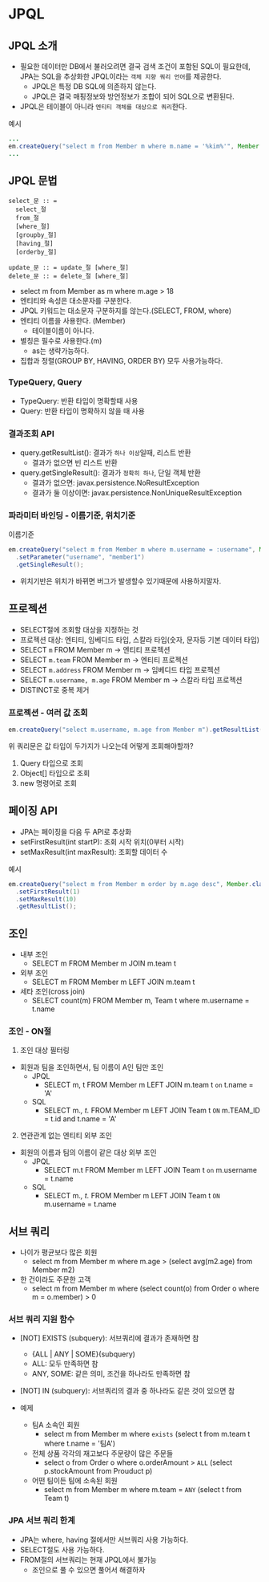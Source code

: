 # JPQL

## JPQL 소개
- 필요한 데이터만 DB에서 불러오려면 결국 검색 조건이 포함된 SQL이 필요한데, JPA는 SQL을 추상화한 JPQL이라는 `객체 지향 쿼리 언어`를 제공한다.
  - JPQL은 특정 DB SQL에 의존하지 않는다.
  - JPQL은 결국 매핑정보와 방언정보가 조합이 되어 SQL으로 변환된다.
- JPQL은 테이블이 아니라 `엔티티 객체를 대상으로 쿼리`한다.

예시
```java
...
em.createQuery("select m from Member m where m.name = '%kim%'", Member.class).getResultList();
...
```

## JPQL 문법
```
select_문 :: =
  select_절
  from_절
  [where_절]
  [groupby_절]
  [having_절]
  [orderby_절]

update_문 :: = update_절 [where_절]
delete_문 :: = delete_절 [where_절]
```

- select m from Member as m where m.age > 18
- 엔티티와 속성은 대소문자를 구분한다.
- JPQL 키워드는 대소문자 구분하지를 않는다.(SELECT, FROM, where)
- 엔티티 이름을 사용한다. (Member)
  - 테이블이름이 아니다.
- 별칭은 필수로 사용한다.(m)
  - as는 생략가능하다.
- 집합과 정렬(GROUP BY, HAVING, ORDER BY) 모두 사용가능하다.

### TypeQuery, Query
- TypeQuery: 반환 타입이 명확할때 사용
- Query: 반환 타입이 명확하지 않을 때 사용

### 결과조회 API
- query.getResultList(): 결과가 `하나 이상`일때, 리스트 반환
  - 결과가 없으면 빈 리스트 반환
- query.getSingleResult(): 결과가 `정확히 하나`, 단일 객체 반환
  - 결과가 없으면: javax.persistence.NoResultException
  - 결과가 둘 이상이면: javax.persistence.NonUniqueResultException

### 파라미터 바인딩 - 이름기준, 위치기준

이름기준
```java
em.createQuery("select m from Member m where m.username = :username", Member.class)
  .setParameter("username", "member1")
  .getSingleResult();
```

- 위치기반은 위치가 바뀌면 버그가 발생할수 있기때문에 사용하지말자.

## 프로젝션
- SELECT절에 조회할 대상을 지정하는 것
- 프로젝션 대상: 엔티티, 임베디드 타입, 스칼라 타입(숫자, 문자등 기본 데이터 타입)
- SELECT `m` FROM Member m -> 엔티티 프로젝션
- SELECT `m.team` FROM Member m -> 엔티티 프로젝션
- SELECT `m.address` FROM Member m -> 임베디드 타입 프로젝션
- SELECT `m.username, m.age` FROM Member m -> 스칼라 타입 프로젝션
- DISTINCT로 중복 제거

### 프로젝션 - 여러 값 조회

```java
em.createQuery("select m.username, m.age from Member m").getResultList();
```

위 쿼리문은 값 타입이 두가지가 나오는데 어떻게 조회해야할까?

1. Query 타입으로 조회
2. Object[] 타입으로 조회
3. new 명령어로 조회

## 페이징 API
- JPA는 페이징을 다음 두 API로 추상화
- setFirstResult(int startP): 조회 시작 위치(0부터 시작)
- setMaxResult(int maxResult): 조회할 데이터 수

예시
```java
em.createQuery("select m from Member m order by m.age desc", Member.class)
  .setFirstResult(1)
  .setMaxResult(10)
  .getResultList();
```

## 조인
- 내부 조인
  - SELECT m FROM Member m JOIN m.team t
- 외부 조인
  - SELECT m FROM Member m LEFT JOIN m.team t
- 세타 조인(cross join)
  - SELECT count(m) FROM Member m, Team t where m.username = t.name

### 조인 - ON절
1. 조인 대상 필터링
- 회원과 팀을 조인하면서, 팀 이름이 A인 팀만 조인
  - JPQL
    - SELECT m, t FROM Member m LEFT JOIN m.team t `on` t.name = 'A'
  - SQL
    - SELECT m.*, t.* FROM Member m LEFT JOIN Team t `ON` m.TEAM_ID = t.id and t.name = 'A'

2. 연관관계 없는 엔티티 외부 조인
- 회원의 이름과 팀의 이름이 같은 대상 외부 조인
  - JPQL
    - SELECT m.t FROM Member m LEFT JOIN Team t `on` m.username = t.name
  - SQL
    - SELECT m.*, t.* FROM Member m LEFT JOIN Team t `ON` m.username = t.name

## 서브 쿼리
- 나이가 평균보다 많은 회원
  - select m from Member m where m.age > (select avg(m2.age) from Member m2)
- 한 건이라도 주문한 고객
  - select m from Member m where (select count(o) from Order o where m = o.member) > 0

### 서브 쿼리 지원 함수
- [NOT] EXISTS (subquery): 서브쿼리에 결과가 존재하면 참
  - {ALL | ANY | SOME}(subquery)
  - ALL: 모두 만족하면 참
  - ANY, SOME: 같은 의미, 조건을 하나라도 만족하면 참
- [NOT] IN (subquery): 서브쿼리의 결과 중 하나라도 같은 것이 있으면 참

- 예제
  - 팀A 소속인 회원
    - select m from Member m where `exists` (select t from m.team t where t.name = '팀A')
  - 전체 상품 각각의 재고보다 주문량이 많은 주문들
    - select o from Order o where o.orderAmount > `ALL` (select p.stockAmount from Prouduct p)
  - 어떤 팀이든 팀에 소속된 회원
    - select m from Member m where m.team = `ANY` (select t from Team t)

### JPA 서브 쿼리 한계
- JPA는 where, having 절에서만 서브쿼리 사용 가능하다.
- SELECT절도 사용 가능하다.
- FROM절의 서브쿼리는 현재 JPQL에서 불가능
  - 조인으로 풀 수 있으면 풀어서 해결하자